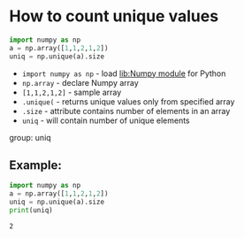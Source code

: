 # How to count unique values

```python
import numpy as np
a = np.array([1,1,2,1,2])
uniq = np.unique(a).size
```

- `import numpy as np` - load [lib:Numpy module](/python-numpy/how-to-install-python-numpy-lib) for Python
- `np.array` - declare Numpy array
- `[1,1,2,1,2]` - sample array
- `.unique(` - returns unique values only from specified array
- `.size` - attribute contains number of elements in an array
- `uniq` - will contain number of unique elements

group: uniq

## Example: 
```python
import numpy as np
a = np.array([1,1,2,1,2])
uniq = np.unique(a).size
print(uniq)
```
```
2

```

